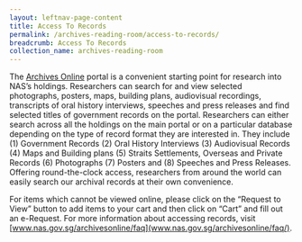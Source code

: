 ```yaml
---
layout: leftnav-page-content
title: Access To Records
permalink: /archives-reading-room/access-to-records/
breadcrumb: Access To Records
collection_name: archives-reading-room
---
```


The [Archives Online](www.nas.gov.sg/archivesonline/) portal is a convenient starting point for research into NAS’s holdings. Researchers can search for and view selected photographs, posters, maps, building plans, audiovisual recordings, transcripts of oral history interviews, speeches and press releases and find selected titles of government records on the portal. Researchers can either search across all the holdings on the main portal or on a particular database depending on the type of record format they are interested in. They include (1) Government Records (2) Oral History Interviews (3) Audiovisual Records (4) Maps and Building plans (5) Straits Settlements, Overseas and Private Records (6) Photographs (7) Posters and (8) Speeches and Press Releases. Offering round-the-clock access, researchers from around the world can easily search our archival records at their own convenience.

For items which cannot be viewed online, please click on the “Request to View” button to add items to your cart and then click on “Cart” and fill out an e-Request. For more information about accessing records, visit [www.nas.gov.sg/archivesonline/faq](www.nas.gov.sg/archivesonline/faq/). 
